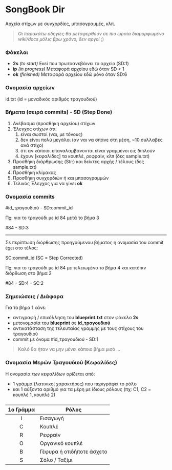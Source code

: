 # SongBook Dir

Αρχεία στίχων με συγχορδίες, μπασογραμμές, κλπ.

> *Οι παρακάτω οδηγίες θα μεταφερθούν σε πιο ωραία διαμορφωμένο wiki/docs μόλις βρω χρόνο, δεν αργεί* ;)

### Φάκελοι

- **2s** *(to start)* Εκεί που πρωτοανεβάινει το αρχείο (SD:1)
- **ip** *(in progress)* Μεταφορά αρχείου εδώ όταν SD > 1
- **ok** *(finished)* Μεταφορά αρχείου εδώ μόνο όταν SD:6

### Ονομασία αρχείων

id.txt (id = μοναδικός αριθμός τραγουδιού)

### Βήματα (σειρά commits) - SD (Step Done)

1. Ανέβασμα (προσθήκη αρχείου) στίχων
2. Έλεγχος στίχων ότι:
	1. είναι σωστοί (ναι, με τόνους)
	2. δεν είναι πολύ μεγάλοι (αν ναι να σπάνε στη μέση, ~10 συλλαβές ανά στίχο)
	3. ότι αν κάποιοι επαναλαμβάνονται είναι γραμμένοι εις διπλούν
	4. έχουν [κεφαλίδες] τα κουπλέ, ρεφραίν, κλπ (δες sample.txt)
3. Προσθήκη διάρθρωσης (Str:) και δείκτες αρχής / τέλους (δες sample.txt)
4. Προσθήκη κλίμακας
5. Προσθήκη συγχορδιών ή και μπασογραμμών
6. Τελικός Έλεγχος για να γίνει **ok**

### Ονομασία commits

 #id_τραγουδιού - SD:commit_id

Πχ: για το τραγούδι με id 84 μετά το βήμα 3

 #84 - SD:3

---

Σε περίπτωση διόρθωσης προηγούμενου βήματος η ονομασία του commit έχει στο τέλος:

SC:commit_id (SC = Step Corrected)

Πχ: για το τραγούδι με id 84 με τελειωμένο το βήμα 4 και κατόπιν διόρθωση στο βήμα 2

 #84 - SD:4 - SC:2

### Σημειώσεις / Διάφορα

Για το βήμα 1 κάνε:
- αντιγραφή / επικόλληση του **blueprint.txt** στον φάκελο **2s**
- μετονομασία του **blueprint** σε **id_τραγουδιού**
- αντικατάσταση της τελευταίας γραμμής με τους στίχους του τραγουδιού
- commit με όνομα #id_τραγουδιού - SD:1

> Καλό θα ήταν να μην μένει κάποιο βήμα μισό ...

### Ονομασία Μερών Τραγουδιού (Κεφαλίδες)

Η ονομασία των κεφαλίδων ορίζεται από:
- 1 γράμμα (λατινικοί χαρακτήρες) που περιγράφει το ρόλο
- και 1 αύξοντα αριθμό για τα μέρη με ίδιους ρόλους (πχ: C1, C2 = κουπλέ 1, κουπλέ 2)

##### 

|1ο Γράμμα|Ρόλος|
|:-------------:| ------------- |
|I|Εισαγωγή|
|C|Κουπλέ|
|R|Ρεφραίν|
|O|Οργανικό κουπλέ|
|B|Γέφυρα ή οτιδήποτε άσχετο|
|S|Σόλο / Ταξίμι|

